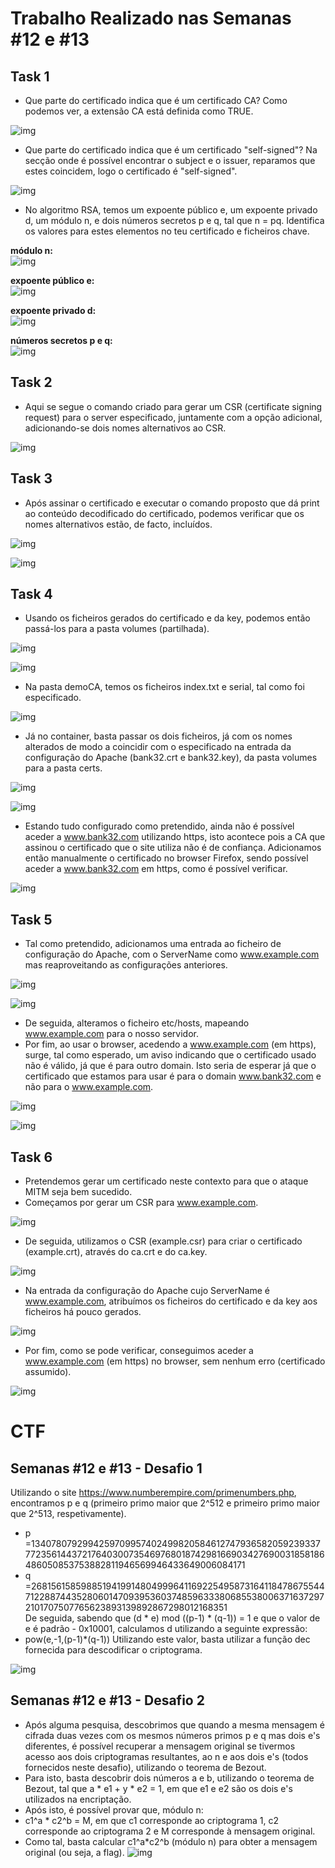 # Trabalho Realizado nas Semanas #12 e #13

## Task 1  

- Que parte do certificado indica que é um certificado CA? Como podemos ver, a extensão CA está definida como TRUE.

![img](images/w12/1_a.png)

- Que parte do certificado indica que é um certificado "self-signed"? Na secção onde é possível encontrar o subject e o issuer, reparamos que estes coincidem, logo o certificado é "self-signed".

![img](images/w12/1_b.png)

- No algoritmo RSA, temos um expoente público e, um expoente privado d, um módulo n, e dois números secretos p e q, tal que n = pq. Identifica os valores para estes elementos no teu certificado e ficheiros chave.

**módulo n:**  
![img](images/w12/1_c.png)

**expoente público e:**  
![img](images/w12/1_d.png)

**expoente privado d:**  
![img](images/w12/1_e.png)

**números secretos p e q:**  
![img](images/w12/1_f.png)

## Task 2  

- Aqui se segue o comando criado para gerar um CSR (certificate signing request) para o server especificado, juntamente com a opção adicional, adicionando-se dois nomes alternativos ao CSR.

![img](images/w12/2.png)

## Task 3  

- Após assinar o certificado e executar o comando proposto que dá print ao conteúdo decodificado do certificado, podemos verificar que os nomes alternativos estão, de facto, incluídos.

![img](images/w12/3_a.png)

![img](images/w12/3_b.png)

## Task 4  

- Usando os ficheiros gerados do certificado e da key, podemos então passá-los para a pasta volumes (partilhada).

![img](images/w12/4c.png)

![img](images/w12/4d.png)

- Na pasta demoCA, temos os ficheiros index.txt e serial, tal como foi especificado.

![img](images/w12/4e.png)

- Já no container, basta passar os dois ficheiros, já com os nomes alterados de modo a coincidir com o especificado na entrada da configuração do Apache (bank32.crt e bank32.key), da pasta volumes para a pasta certs.

![img](images/w12/4g.png)

![img](images/w12/4h.png)

- Estando tudo configurado como pretendido, ainda não é possível aceder a www.bank32.com utilizando https, isto acontece pois a CA que assinou o certificado que o site utiliza não é de confiança. Adicionamos então manualmente o certificado no browser Firefox, sendo possível aceder a www.bank32.com em https, como é possível verificar.

![img](images/w12/4a.png)

## Task 5  

- Tal como pretendido, adicionamos uma entrada ao ficheiro de configuração do Apache, com o ServerName como www.example.com mas reaproveitando as configurações anteriores.

![img](images/w12/5b.png)

![img](images/w12/5a.png)

- De seguida, alteramos o ficheiro etc/hosts, mapeando www.example.com para o nosso servidor.
- Por fim, ao usar o browser, acedendo a www.example.com (em https), surge, tal como esperado, um aviso indicando que o certificado usado não é válido, já que é para outro domain. Isto seria de esperar já que o certificado que estamos para usar é para o domain www.bank32.com e não para o www.example.com.

![img](images/w12/5c.png)

![img](images/w12/5d.png)

## Task 6  

- Pretendemos gerar um certificado neste contexto para que o ataque MITM seja bem sucedido.
- Começamos por gerar um CSR para www.example.com.

![img](images/w12/6b.png)

- De seguida, utilizamos o CSR (example.csr) para criar o certificado (example.crt), através do ca.crt e do ca.key.

![img](images/w12/6c.png)

- Na entrada da configuração do Apache cujo ServerName é www.example.com, atribuímos os ficheiros do certificado e da key aos ficheiros há pouco gerados.

![img](images/w12/6a.png)

- Por fim, como se pode verificar, conseguimos aceder a www.example.com (em https) no browser, sem nenhum erro (certificado assumido).

![img](images/w12/6d.png)

# CTF

## Semanas #12 e #13 - Desafio 1
Utilizando o site https://www.numberempire.com/primenumbers.php, encontramos p e q (primeiro primo maior que 2^512 e primeiro primo maior que 2^513, respetivamente).
- p =13407807929942597099574024998205846127479365820592393377723561443721764030073546976801874298166903427690031858186486050853753882811946569946433649006084171
- q =26815615859885194199148049996411692254958731641184786755447122887443528060147093953603748596333806855380063716372972101707507765623893139892867298012168351 <br>
 De seguida, sabendo que (d * e) mod ((p-1) * (q-1)) = 1 e que o valor de e é padrão - 0x10001, calculamos d utilizando a seguinte expressão:
- pow(e,-1,(p-1)*(q-1))
Utilizando este valor, basta utilizar a função dec fornecida para descodificar o criptograma.

![img](images/w12/desafio1_a.png)

## Semanas #12 e #13 - Desafio 2
- Após alguma pesquisa, descobrimos que quando a mesma mensagem é cifrada duas vezes com os mesmos números primos p e q mas dois e's diferentes, é possível recuperar a mensagem original se tivermos acesso aos dois criptogramas resultantes, ao n e aos dois e's (todos fornecidos neste desafio), utilizando o teorema de Bezout.
- Para isto, basta descobrir dois números a e b, utilizando o teorema de Bezout, tal que a * e1 + y * e2 = 1, em que e1 e e2 são os dois e's utilizados na encriptação.
- Após isto, é possível provar que, módulo n:
- c1^a * c2^b = M, em que c1 corresponde ao criptograma 1, c2 corresponde ao criptograma 2 e M corresponde à mensagem original.
- Como tal, basta calcular c1^a*c2^b (módulo n) para obter a mensagem original (ou seja, a flag).
![img](images/w12/desafio2_a.png)
